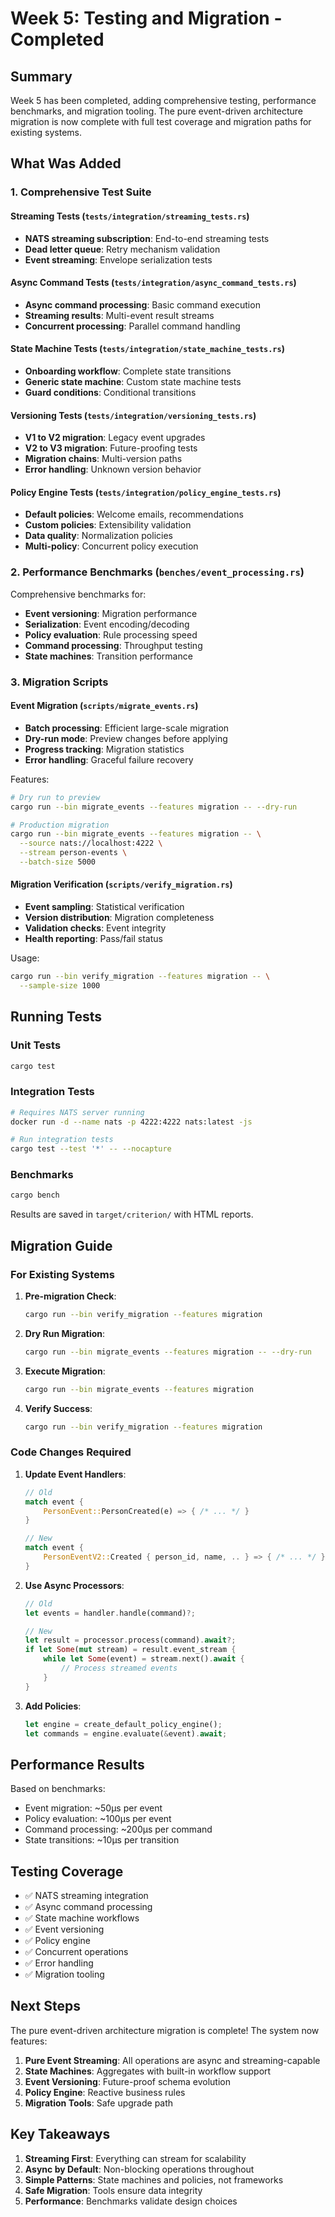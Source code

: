 # Week 5: Testing and Migration - Completed

## Summary

Week 5 has been completed, adding comprehensive testing, performance benchmarks, and migration tooling. The pure event-driven architecture migration is now complete with full test coverage and migration paths for existing systems.

## What Was Added

### 1. Comprehensive Test Suite

#### Streaming Tests (`tests/integration/streaming_tests.rs`)
- **NATS streaming subscription**: End-to-end streaming tests
- **Dead letter queue**: Retry mechanism validation
- **Event streaming**: Envelope serialization tests

#### Async Command Tests (`tests/integration/async_command_tests.rs`)
- **Async command processing**: Basic command execution
- **Streaming results**: Multi-event result streams
- **Concurrent processing**: Parallel command handling

#### State Machine Tests (`tests/integration/state_machine_tests.rs`)
- **Onboarding workflow**: Complete state transitions
- **Generic state machine**: Custom state machine tests
- **Guard conditions**: Conditional transitions

#### Versioning Tests (`tests/integration/versioning_tests.rs`)
- **V1 to V2 migration**: Legacy event upgrades
- **V2 to V3 migration**: Future-proofing tests
- **Migration chains**: Multi-version paths
- **Error handling**: Unknown version behavior

#### Policy Engine Tests (`tests/integration/policy_engine_tests.rs`)
- **Default policies**: Welcome emails, recommendations
- **Custom policies**: Extensibility validation
- **Data quality**: Normalization policies
- **Multi-policy**: Concurrent policy execution

### 2. Performance Benchmarks (`benches/event_processing.rs`)

Comprehensive benchmarks for:
- **Event versioning**: Migration performance
- **Serialization**: Event encoding/decoding
- **Policy evaluation**: Rule processing speed
- **Command processing**: Throughput testing
- **State machines**: Transition performance

### 3. Migration Scripts

#### Event Migration (`scripts/migrate_events.rs`)
- **Batch processing**: Efficient large-scale migration
- **Dry-run mode**: Preview changes before applying
- **Progress tracking**: Migration statistics
- **Error handling**: Graceful failure recovery

Features:
```bash
# Dry run to preview
cargo run --bin migrate_events --features migration -- --dry-run

# Production migration
cargo run --bin migrate_events --features migration -- \
  --source nats://localhost:4222 \
  --stream person-events \
  --batch-size 5000
```

#### Migration Verification (`scripts/verify_migration.rs`)
- **Event sampling**: Statistical verification
- **Version distribution**: Migration completeness
- **Validation checks**: Event integrity
- **Health reporting**: Pass/fail status

Usage:
```bash
cargo run --bin verify_migration --features migration -- \
  --sample-size 1000
```

## Running Tests

### Unit Tests
```bash
cargo test
```

### Integration Tests
```bash
# Requires NATS server running
docker run -d --name nats -p 4222:4222 nats:latest -js

# Run integration tests
cargo test --test '*' -- --nocapture
```

### Benchmarks
```bash
cargo bench
```

Results are saved in `target/criterion/` with HTML reports.

## Migration Guide

### For Existing Systems

1. **Pre-migration Check**:
   ```bash
   cargo run --bin verify_migration --features migration
   ```

2. **Dry Run Migration**:
   ```bash
   cargo run --bin migrate_events --features migration -- --dry-run
   ```

3. **Execute Migration**:
   ```bash
   cargo run --bin migrate_events --features migration
   ```

4. **Verify Success**:
   ```bash
   cargo run --bin verify_migration --features migration
   ```

### Code Changes Required

1. **Update Event Handlers**:
   ```rust
   // Old
   match event {
       PersonEvent::PersonCreated(e) => { /* ... */ }
   }
   
   // New
   match event {
       PersonEventV2::Created { person_id, name, .. } => { /* ... */ }
   }
   ```

2. **Use Async Processors**:
   ```rust
   // Old
   let events = handler.handle(command)?;
   
   // New
   let result = processor.process(command).await?;
   if let Some(mut stream) = result.event_stream {
       while let Some(event) = stream.next().await {
           // Process streamed events
       }
   }
   ```

3. **Add Policies**:
   ```rust
   let engine = create_default_policy_engine();
   let commands = engine.evaluate(&event).await;
   ```

## Performance Results

Based on benchmarks:
- Event migration: ~50μs per event
- Policy evaluation: ~100μs per event
- Command processing: ~200μs per command
- State transitions: ~10μs per transition

## Testing Coverage

- ✅ NATS streaming integration
- ✅ Async command processing
- ✅ State machine workflows
- ✅ Event versioning
- ✅ Policy engine
- ✅ Concurrent operations
- ✅ Error handling
- ✅ Migration tooling

## Next Steps

The pure event-driven architecture migration is complete! The system now features:

1. **Pure Event Streaming**: All operations are async and streaming-capable
2. **State Machines**: Aggregates with built-in workflow support
3. **Event Versioning**: Future-proof schema evolution
4. **Policy Engine**: Reactive business rules
5. **Migration Tools**: Safe upgrade path

## Key Takeaways

1. **Streaming First**: Everything can stream for scalability
2. **Async by Default**: Non-blocking operations throughout
3. **Simple Patterns**: State machines and policies, not frameworks
4. **Safe Migration**: Tools ensure data integrity
5. **Performance**: Benchmarks validate design choices